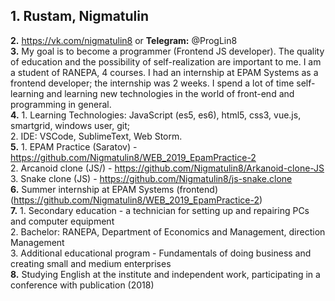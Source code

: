 **1.** Rustam, Nigmatulin   
-----------------------------
**2.** https://vk.com/nigmatulin8 or **Telegram:** @ProgLin8   
**3.** My goal is to become a programmer (Frontend JS developer). The quality of education and the possibility of self-realization are important to me. I am a student of RANEPA, 4 courses. I had an internship at EPAM Systems as a frontend developer; the internship was 2 weeks. I spend a lot of time self-learning and learning new technologies in the world of front-end and programming in general.   
**4.** 1. Learning Technologies: JavaScript (es5, es6), html5, css3, vue.js, smartgrid, windows user, git;    
       2. IDE: VSCode, SublimeText, Web Storm.    
**5.** 1. EPAM Practice (Saratov) - https://github.com/Nigmatulin8/WEB_2019_EpamPractice-2   
       2. Arcanoid clone (JS/) - https://github.com/Nigmatulin8/Arkanoid-clone-JS   
       3. Snake clone (JS) - https://github.com/Nigmatulin8/js-snake.clone   
**6.** Summer internship at EPAM Systems (frontend) (https://github.com/Nigmatulin8/WEB_2019_EpamPractice-2)   
**7.** 1. Secondary education - a technician for setting up and repairing PCs and computer equipment   
       2. Bachelor: RANEPA, Department of Economics and Management, direction Management   
       3. Additional educational program - Fundamentals of doing business and creating small and medium enterprises   
**8.** Studying English at the institute and independent work, participating in a conference with publication (2018)    
